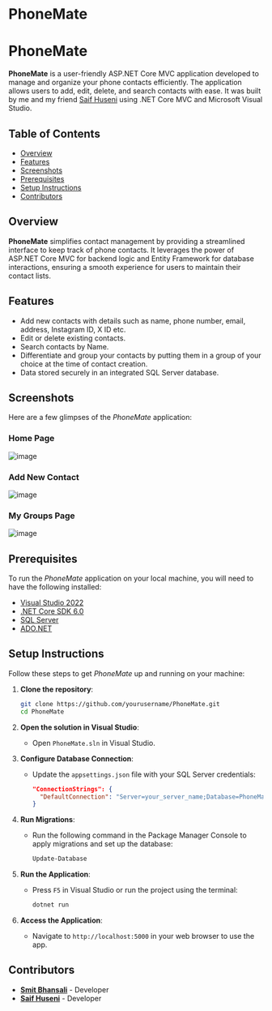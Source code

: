 # PhoneMate
# PhoneMate

**PhoneMate** is a user-friendly ASP.NET Core MVC application developed to manage and organize your phone contacts efficiently. The application allows users to add, edit, delete, and search contacts with ease. It was built by me and my friend [Saif Huseni](https://github.com/saifhuseni) using .NET Core MVC and Microsoft Visual Studio.

## Table of Contents
- [Overview](#overview)
- [Features](#features)
- [Screenshots](#screenshots)
- [Prerequisites](#prerequisites)
- [Setup Instructions](#setup-instructions)
- [Contributors](#contributors)


## Overview
**PhoneMate** simplifies contact management by providing a streamlined interface to keep track of phone contacts. It leverages the power of ASP.NET Core MVC for backend logic and Entity Framework for database interactions, ensuring a smooth experience for users to maintain their contact lists.

## Features
- Add new contacts with details such as name, phone number, email, address, Instagram ID, X ID etc.
- Edit or delete existing contacts.
- Search contacts by Name.
- Differentiate and group your contacts by putting them in a group of your choice at the time of contact creation.
- Data stored securely in an integrated SQL Server database.
  
## Screenshots
Here are a few glimpses of the *PhoneMate* application:

### Home Page
![image](https://github.com/user-attachments/assets/edde1b43-be70-447f-9f49-459730ac0626)

### Add New Contact
![image](https://github.com/user-attachments/assets/7928ce26-f1cb-473f-a2dd-6ea5b99e33ee)

### My Groups Page
![image](https://github.com/user-attachments/assets/3f9ebd2e-2509-4a9c-8baf-e3a527a77424)


## Prerequisites
To run the *PhoneMate* application on your local machine, you will need to have the following installed:

- [Visual Studio 2022](https://visualstudio.microsoft.com/)
- [.NET Core SDK 6.0](https://dotnet.microsoft.com/download/dotnet/6.0)
- [SQL Server](https://www.microsoft.com/en-us/sql-server/sql-server-downloads)
- [ADO.NET](https://learn.microsoft.com/en-us/dotnet/framework/data/adonet/ado-net-overview)
  
## Setup Instructions
Follow these steps to get *PhoneMate* up and running on your machine:

1. **Clone the repository**:
    ```bash
    git clone https://github.com/yourusername/PhoneMate.git
    cd PhoneMate
    ```

2. **Open the solution in Visual Studio**:
    - Open `PhoneMate.sln` in Visual Studio.

3. **Configure Database Connection**:
    - Update the `appsettings.json` file with your SQL Server credentials:
      ```json
      "ConnectionStrings": {
        "DefaultConnection": "Server=your_server_name;Database=PhoneMateDB;Trusted_Connection=True;MultipleActiveResultSets=true"
      }
      ```

4. **Run Migrations**:
    - Run the following command in the Package Manager Console to apply migrations and set up the database:
      ```bash
      Update-Database
      ```

5. **Run the Application**:
    - Press `F5` in Visual Studio or run the project using the terminal:
      ```bash
      dotnet run
      ```

6. **Access the Application**:
    - Navigate to `http://localhost:5000` in your web browser to use the app.

## Contributors
- **[Smit Bhansali](https://github.com/Smituz/)** - Developer
- **[Saif Huseni](https://github.com/saifhuseni)** - Developer
